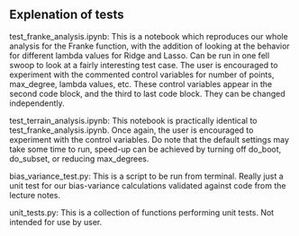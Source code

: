 ## Explenation of tests

test_franke_analysis.ipynb: This is a notebook which reproduces our whole analysis for the Franke function, with the addition of looking at the behavior for different lambda values for Ridge and Lasso. Can be run in one fell swoop to look at a fairly interesting test case. The user is encouraged to experiment with the commented control variables for number of points, max_degree, lambda values, etc. These control variables appear in the second code block, and the third to last code block. They can be changed independently.

test_terrain_analysis.ipynb: This notebook is practically identical to test_franke_analysis.ipynb. Once again, the user is encouraged to experiment with the control variables. Do note that the default settings may take some time to run, speed-up can be achieved by turning off do_boot, do_subset, or reducing max_degrees.

bias_variance_test.py: This is a script to be run from terminal. Really just a unit test for our bias-variance calculations validated against code from the lecture notes.

unit_tests.py: This is a collection of functions performing unit tests. Not intended for use by user.
